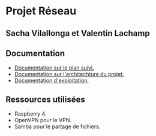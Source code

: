# Projet Réseau
Sacha Vilallonga et Valentin Lachamp
---
## Documentation

- [Documentation sur le plan suivi.](https://github.com/Agrorec/network_project/blob/master/plan.md)
- [Documentation sur l'architechture du projet.](https://github.com/Agrorec/network_project/blob/master/doc_architecture.md)
- [Documentation d'exploitation.](https://github.com/Agrorec/network_project/blob/master/doc_exploitation.md)

## Ressources utilisées

- Raspberry 4.
- OpenVPN pour le VPN.
- Samba pour le partage de fichiers.
